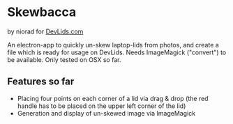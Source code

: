 # Skewbacca

by niorad for [DevLids.com](https://DevLids.com)

An electron-app to quickly un-skew laptop-lids from photos, and create a file which is ready for usage on DevLids.
Needs ImageMagick ("convert") to be available.
Only tested on OSX so far.

## Features so far

- Placing four points on each corner of a lid via drag & drop (the red handle has to be placed on the upper left corner of the lid)
- Generation and display of un-skewed image via ImageMagick

